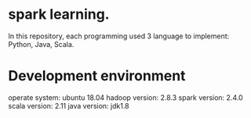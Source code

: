 # spark learning.
In this repository, each programming used 3 language to implement: Python, Java, Scala.

# Development environment
operate system: ubuntu 18.04
hadoop version: 2.8.3
spark version: 2.4.0
scala version: 2.11
java version: jdk1.8
